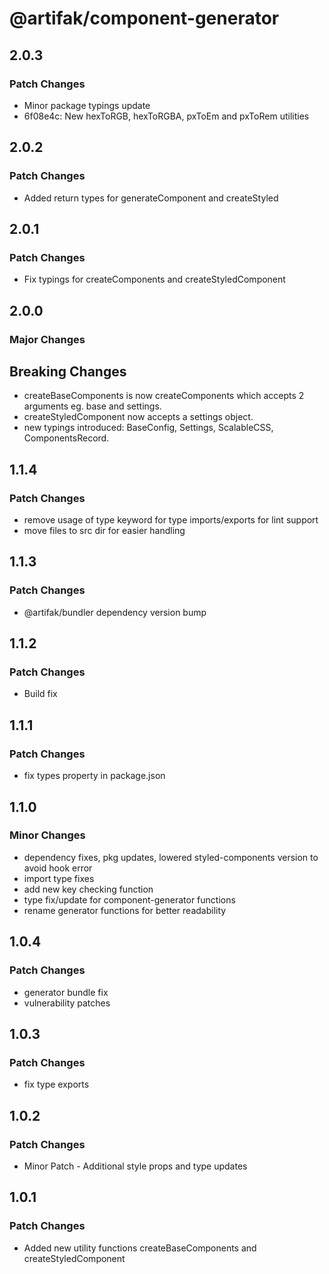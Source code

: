 # @artifak/component-generator

## 2.0.3

### Patch Changes

- Minor package typings update
- 6f08e4c: New hexToRGB, hexToRGBA, pxToEm and pxToRem utilities

## 2.0.2

### Patch Changes

- Added return types for generateComponent and createStyled

## 2.0.1

### Patch Changes

- Fix typings for createComponents and createStyledComponent

## 2.0.0

### Major Changes

## Breaking Changes

- createBaseComponents is now createComponents which accepts 2 arguments eg. base and settings.
- createStyledComponent now accepts a settings object.
- new typings introduced: BaseConfig, Settings, ScalableCSS, ComponentsRecord.

## 1.1.4

### Patch Changes

- remove usage of type keyword for type imports/exports for lint support
- move files to src dir for easier handling

## 1.1.3

### Patch Changes

- @artifak/bundler dependency version bump

## 1.1.2

### Patch Changes

- Build fix

## 1.1.1

### Patch Changes

- fix types property in package.json

## 1.1.0

### Minor Changes

- dependency fixes, pkg updates, lowered styled-components version to avoid hook error
- import type fixes
- add new key checking function
- type fix/update for component-generator functions
- rename generator functions for better readability

## 1.0.4

### Patch Changes

- generator bundle fix
- vulnerability patches

## 1.0.3

### Patch Changes

- fix type exports

## 1.0.2

### Patch Changes

- Minor Patch - Additional style props and type updates

## 1.0.1

### Patch Changes

- Added new utility functions createBaseComponents and createStyledComponent
